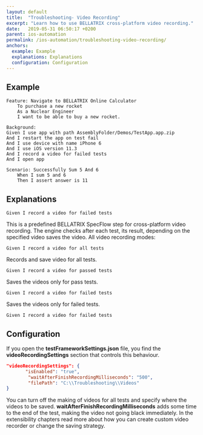 ```yaml
---
layout: default
title:  "Troubleshooting- Video Recording"
excerpt: "Learn how to use BELLATRIX cross-platform video recording."
date:   2019-05-31 06:50:17 +0200
parent: ios-automation
permalink: /ios-automation/troubleshooting-video-recording/
anchors:
  example: Example
  explanations: Explanations
  configuration: Configuration
---
```

Example
-------
```
Feature: Navigate to BELLATRIX Online Calculator
	To purchase a new rocket
	As a Nuclear Engineer 
	I want to be able to buy a new rocket.

Background:
Given I use app with path AssemblyFolder/Demos/TestApp.app.zip
And I restart the app on test fail
And I use device with name iPhone 6
And I use iOS version 11.3
And I record a video for failed tests
And I open app

Scenario: Successfully Sum 5 And 6
	When I sum 5 and 6
	Then I assert answer is 11
```

Explanations
------------
```
Given I record a video for failed tests
```
This is a predefined BELLATRIX SpecFlow step for cross-platform video recording. The engine checks after each test, its result, depending on the specified video saves the video.
All video recording modes:

```
Given I record a video for all tests
```
Records and save video for all tests.
```
Given I record a video for passed tests
```
Saves the videos only for pass tests.
```
Given I record a video for failed tests
```
Saves the videos only for failed tests.
```
Given I record a video for failed tests
```

Configuration
-------------
If you open the **testFrameworkSettings.json** file, you find the **videoRecordingSettings** section that controls this behaviour.
```json
"videoRecordingSettings": {
       "isEnabled": "true",
        "waitAfterFinishRecordingMilliseconds": "500",
        "filePath": "C:\\Troubleshooting\\Videos"
}
```
You can turn off the making of videos for all tests and specify where the videos to be saved. **waitAfterFinishRecordingMilliseconds** adds some time to the end of the test, making the video not going black immediately. In the extensibility chapters read more about how you can create custom video recorder or change the saving strategy.